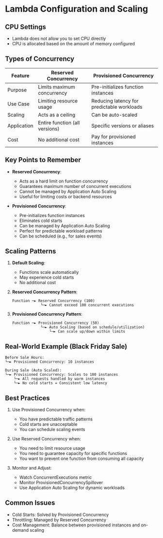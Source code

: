 # Lambda Configuration and Scaling

## CPU Settings

- Lambda does not allow you to set CPU directly
- CPU is allocated based on the amount of memory configured

## Types of Concurrency

| Feature     | Reserved Concurrency           | Provisioned Concurrency                    |
| ----------- | ------------------------------ | ------------------------------------------ |
| Purpose     | Limits maximum concurrency     | Pre-initializes function instances         |
| Use Case    | Limiting resource usage        | Reducing latency for predictable workloads |
| Scaling     | Acts as a ceiling              | Can be auto-scaled                         |
| Application | Entire function (all versions) | Specific versions or aliases               |
| Cost        | No additional cost             | Pay for provisioned instances              |

## Key Points to Remember

- **Reserved Concurrency**:

  - Acts as a hard limit on function concurrency
  - Guarantees maximum number of concurrent executions
  - Cannot be managed by Application Auto Scaling
  - Useful for limiting costs or backend resources

- **Provisioned Concurrency**:
  - Pre-initializes function instances
  - Eliminates cold starts
  - Can be managed by Application Auto Scaling
  - Perfect for predictable workload patterns
  - Can be scheduled (e.g., for sales events)

## Scaling Patterns

1. **Default Scaling**:

   - Functions scale automatically
   - May experience cold starts
   - No additional cost

2. **Reserved Concurrency Pattern**:

   ```
   Function ─► Reserved Concurrency (100)
                └─► Cannot exceed 100 concurrent executions
   ```

3. **Provisioned Concurrency Pattern**:
   ```
   Function ─► Provisioned Concurrency (50)
                └─► Auto Scaling (based on schedule/utilization)
                    └─► Can scale up/down within limits
   ```

## Real-World Example (Black Friday Sale)

```
Before Sale Hours:
└─► Provisioned Concurrency: 10 instances

During Sale (Auto Scaled):
└─► Provisioned Concurrency: Scales to 100 instances
    └─► All requests handled by warm instances
    └─► No cold starts = Consistent low latency
```

## Best Practices

1. Use Provisioned Concurrency when:

   - You have predictable traffic patterns
   - Cold starts are unacceptable
   - You can schedule scaling events

2. Use Reserved Concurrency when:

   - You need to limit resource usage
   - You need to guarantee capacity for specific functions
   - You want to prevent one function from consuming all capacity

3. Monitor and Adjust:
   - Watch ConcurrentExecutions metric
   - Monitor ProvisionedConcurrencySpillover
   - Use Application Auto Scaling for dynamic workloads

## Common Issues

- Cold Starts: Solved by Provisioned Concurrency
- Throttling: Managed by Reserved Concurrency
- Cost Management: Balance between provisioned instances and on-demand scaling
